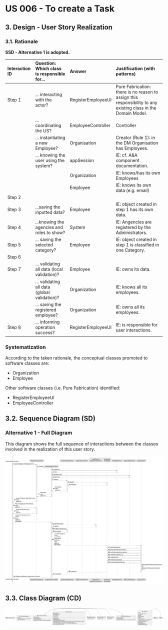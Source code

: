 # US 006 - To create a Task 

## 3. Design - User Story Realization 

### 3.1. Rationale

**SSD - Alternative 1 is adopted.**

| Interaction ID | Question: Which class is responsible for...   | Answer             | Justification (with patterns)                                                                                 |
|:---------------|:----------------------------------------------|:-------------------|:--------------------------------------------------------------------------------------------------------------|
| Step 1  		     | 	... interacting with the actor?              | RegisterEmployeeUI | Pure Fabrication: there is no reason to assign this responsibility to any existing class in the Domain Model. |
| 			  		        | 	... coordinating the US?                     | EmployeeController | Controller                                                                                                    |
| 			  		        | 	... instantiating a new Employee?            | Organisation       | Creator (Rule 1): in the DM Organisation has Employees.                                                       |
| 			  		        | ... knowing the user using the system?        | appSession         | IE: cf. A&A component documentation.                                                                          |
| 			  		        | 							                                       | Organization       | IE: knows/has its own Employees                                                                               |
| 			  		        | 							                                       | Employee           | IE: knows its own data (e.g. email)                                                                           |
| Step 2  		     | 							                                       |                    |                                                                                                               |
| Step 3  		     | 	...saving the inputted data?                 | Employee           | IE: object created in step 1 has its own data.                                                                |
| Step 4  		     | 	...knowing the agencies and roles to show?   | System             | IE: Angencies are registered by the Administrators.                                                           |
| Step 5  		     | 	... saving the selected category?            | Employee           | IE: object created in step 1 is classified in one Category.                                                   |
| Step 6  		     | 							                                       |                    |                                                                                                               |              
| Step 7  		     | 	... validating all data (local validation)?  | Employee           | IE: owns its data.                                                                                            | 
| 			  		        | 	... validating all data (global validation)? | Organization       | IE: knows all its employees.                                                                                  | 
| 			  		        | 	... saving the registered employee?          | Organization       | IE: owns all its employees.                                                                                   | 
| Step 8  		     | 	... informing operation success?             | RegisterEmployeeUI | IE: is responsible for user interactions.                                                                     | 

### Systematization ##

According to the taken rationale, the conceptual classes promoted to software classes are: 

 * Organization
 * Employee

Other software classes (i.e. Pure Fabrication) identified: 

 * RegisterEmployeeUI  
 * EmployeeController

## 3.2. Sequence Diagram (SD)

### Alternative 1 - Full Diagram

This diagram shows the full sequence of interactions between the classes involved in the realization of this user story.

![Sequence Diagram - Full](svg/us003-sequence-diagram-full.svg)

## 3.3. Class Diagram (CD)

![Class Diagram](svg/us003-class-diagram.svg)